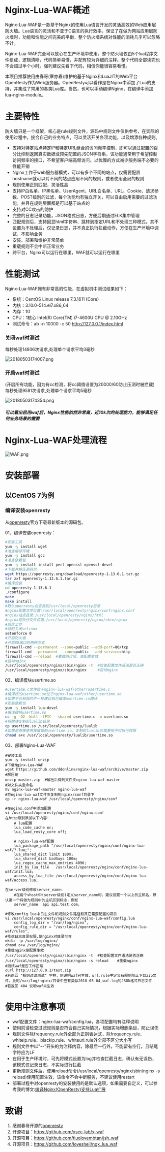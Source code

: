 # Nginx-Lua-WAF概述
Nginx-Lua-WAF是一款基于Nginx的使用Lua语言开发的灵活高效的Web应用层防火墙。Lua语言的灵活和不亚于C语言的执行效率，保证了在做为网站应用层防火墙时，功能和性能之间完美的平衡，整个防火墙系统对性能的消耗几乎可以忽略不计。

Nginx-Lua-WAF完全可以放心在生产环境中使用，整个防火墙仅由5个lua程序文件组成，逻辑清晰，代码简单易懂，并配有较为详细的注释。整个代码全部读完也不会超过半个小时。强列建议先看下代码，相信你能很容易看懂。

本项目推荐使用由春哥(章亦春)维护的基于Nginx和LuaJIT的Web平台OpenResty作为Web服务器。OpenResty可以看作是在Nginx中添加了Lua的支持，并集成了常用的各类Lua库。当然，也可以手动编译Nginx，在编译中添加lua-nginx-module。

# 主要特性
防火墙只是一个框架，核心是rule规则文件，源码中规则文件仅供参考，在实际的使用过程中，接合自己的业务特点，可以灵活开关各项功能，以及增添各种规则。
- 支持对特定站点特定IP和特定URL组合的访问频率控制，即可以通过配置的百分比控制返回真实数据或预先配置的JSON字符串，该功能通常用于希望控制访问频率的接口，不希望客户端高频访问，以优雅的方式减少服务端不必要的性能开销
- Nginx工作于web服务器模式，可以有多个不同的站点，仅需要配置hostname就可以对不同的站点应用不同的规则，或者使用全局的规则
- 规则使用正则匹配，灵活性高
- 支持IP白名单、IP黑名单、UserAgent、URL白名单、URL、Cookie、请求参数、POST级别的过滤，每个功能均有独立开关，可以自由启用需要的过滤功能，并且在规则层面都是可以基于站点的
- 支持对CC攻击的防护
- 完整的日志记录功能，JSON格式日志，方便后期通过ELK集中管理
- 匹配规则后，支持回显html字符串、跳转到指定URL和不处理三种模式，其不设置为不处理后，仅记录日志，并不真正执行拦截动作，方便在生产环境中调试，不影响业务
- 安装、部署和维护非常简单
- 重载规则不会中断正常业务
- 跨平台，Nginx可以运行在哪里，WAF就可以运行在哪里

# 性能测试
Nginx-Lua-WAF拥有非常高的性能，在虚拟机中测试结果如下：
- 系统：CentOS Linux release 7.3.1611 (Core)
- 内核：3.10.0-514.el7.x86_64
- 内存：1G
- CPU：1核心 Intel(R) Core(TM) i7-4600U CPU @ 2.10GHz
- 测试命令：ab -n 10000 -c 50 http://127.0.0.1/index.html

### 关闭waf时测试
每秒处理14806次请求,处理单个请求平均3毫秒

![20180503174007.png](https://raw.githubusercontent.com/ddonline/nginx-lua-waf/master/other/20180503174007.png)
### 开启waf时测试
(开启所有功能，因为有cc检测，将cc阈值设置为20000/60防止压测时被拦截)
每秒处理9581次请求,处理单个请求平均5毫秒

![20180503174354.png](https://raw.githubusercontent.com/ddonline/nginx-lua-waf/master/other/20180503174354.png)
##### 可以看出启用waf后，Nginx性能依然非常高，近10k次的处理能力，能够满足任何业务场景的需要

# Nginx-Lua-WAF处理流程
![WAF.png](https://raw.githubusercontent.com/ddonline/nginx-lua-waf/master/other/WAF.png)

# 安装部署
## 以CentOS 7为例
### 编译安装openresty

从[openresty](http://openresty.org/cn/download.html)官方下载最新版本的源码包。

01、编译安装openresty：

```bash
#安装工具
yum -y install wget
#准备编译环境
yum -y install gcc
#准备依赖包
yum -y install install perl openssl openssl-devel
#下载并解压源码包
wget https://openresty.org/download/openresty-1.13.6.1.tar.gz
tar zxf openresty-1.13.6.1.tar.gz
#编译安装
cd openresty-1.13.6.1
./configure
make
make install
#默认openresty会安装到/usr/local/openresty目录
#nginx配置文件位置:/usr/local/openresty/nginx/conf/nginx.conf
#nginx站点目录:/usr/local/openresty/nginx/html
#nginx可执行文件位置:/usr/local/openresty/nginx/sbin/nginx
#后续工作
#临时关闭selinux
setenforce 0
#开启防火墙
#开启80端口的两种方式
firewall-cmd --permanent --zone=public --add-port=80/tcp
firewall-cmd --permanent --zone=public --add-service=http
firewall-cmd --reload  #重载防火墙，使配置生效
#启动nginx
/usr/local/openresty/nginx/sbin/nginx -t  #检查配置文件语法是否正确
/usr/local/openresty/nginx/sbin/nginx     #启动nginx
```

02、编译模块usertime.so

```bash
#usertime.c文件位于nginx-lua-waf/other/usertime.c
#编译好的usertime.so位于nginx-lua-waf/other/usertime.so
#如果平台和我的不一样建议自己编译usertime.so模块
#安装依赖包
yum -y install lua-devel
#编译模块usertime.so
cc -g -O2 -Wall -fPIC --shared usertime.c -o usertime.so
#将模块复制到lualib目录
cp usertime.so /usr/local/openresty/lualib
#如果是直接使用我编译的usertime.so，复制到lualib后需要授予可执行权限
chmod a+x /usr/local/openresty/lualib/usertime.so
```

03、部署Nginx-Lua-WAF

```
#安装工具
yum -y install unzip
#下载Nginx-Lua-WAF
wget https://github.com/ddonline/nginx-lua-waf/archive/master.zip
#解压缩
unzip master.zip  #解压后得到文件夹nginx-lua-waf-master
#对文件夹重命名
mv nginx-lua-waf-master nginx-lua-waf
#将nginx-lua-waf文件夹复制到nginx/conf目录下
cp -r nginx-lua-waf /usr/local/openresty/nginx/conf

#在nginx.conf中添加配置
vi /usr/local/openresty/nginx/conf/nginx.conf
在http级别添加以下内容:
    # lua配置
    lua_code_cache on;
    lua_load_resty_core off;

    # nginx-lua-waf配置
    lua_package_path "/usr/local/openresty/nginx/conf/nginx-lua-waf/?.lua;";
    lua_shared_dict limit 100m;
    lua_shared_dict badGuys 100m;
    lua_regex_cache_max_entries 4096;
    init_by_lua_file   /usr/local/openresty/nginx/conf/nginx-lua-waf/init.lua;
    access_by_lua_file /usr/local/openresty/nginx/conf/nginx-lua-waf/access.lua;

在server级别修改server_name:
    #在每个vhost中(server级别)定义server_name时，建议设置一个以上的主机名，默认第一个将做为规则中的主机区别标志，例如
    server_name  api api.test.com;
    
#修改config.lua中日志文件和规则文件路径和其它需要配置的项目
vi /usr/local/openresty/nginx/conf/nginx-lua-waf/config.lua
    config_log_dir = "/var/log/nginx",
    config_rule_dir = "/usr/local/openresty/nginx/conf/nginx-lua-waf/rules",
#修改日志目录权限,使nginx对目录可写
mkdir -p /var/log/nginx/
chmod o+w /var/log/nginx/
#重载nginx使配置生效
/usr/local/openresty/nginx/sbin/nginx -t  #检查配置文件语法是否正确
/usr/local/openresty/nginx/sbin/nginx -s reload    #重载nginx
#测试waf是否工作正常
curl http://127.0.0.1/test.zip
#若返回 "规则过滤测试" 字样，则说明waf已生效，url.rule中定义有规则阻止下载zip文件，此时/var/log/nginx/目录中应有类似2018-05-04_waf.log的JSON格式日志文件
#若返回 404 说明waf未生效
```

# 使用中注意事项
- waf配置文件：nginx-lua-waf/config.lua，各项配置均有注释说明
- 使用前请检查过滤规则是否符合自己实际情况，根据实际增删条目，防止误伤
- 规则文件除frequency.rule外全部为正则表达式，除frequency.rule、whiteip.rule、blackip.rule、whiteurl.rule外全部不区分大小写
- 规则文件中以"--"开头的为注释内容，除最后一行外，不能留有空行，且结尾字符应为LF
- 在用于生产环境时，可先将模式设置为log并检查拦截日志，确认有无误伤，该模式仅记录日志，不实际进行拦截
- 更新规则文件后，使用reload命令(/usr/local/openresty/nginx/sbin/nginx -s reload)使用配置生效，该命令不会中断服务，不建议使用restart
- 部署过程中对openresty的安装使用的是默认选项，如果需要自定义，可以参考我的博文:[编译Nginx(OpenResty)支持Lua扩展](http://pdf.us/2018/03/19/742.html)


# 致谢

1. 感谢春哥开源的[openresty](https://openresty.org)
2. 开源项目：https://github.com/xsec-lab/x-waf
3. 开源项目：https://github.com/tluolovembtan/jsh_waf
4. 开源项目：https://github.com/loveshell/ngx_lua_waf
